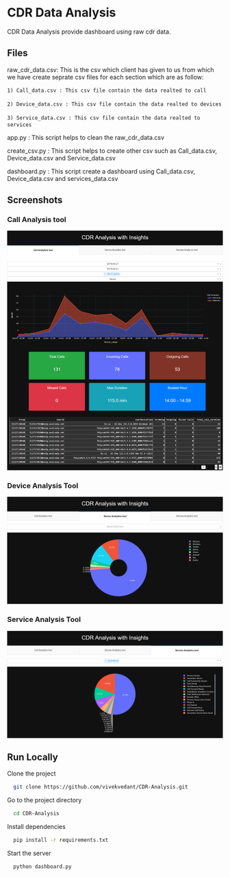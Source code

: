 
# CDR Data Analysis

CDR Data Analysis provide dashboard using raw cdr data.


## Files

raw_cdr_data.csv: This is the csv which client has given to us from which we have create seprate csv files for each section which are as follow:

    1) Call_data.csv : This csv file contain the data realted to call

    2) Device_data.csv : This csv file contain the data realted to devices

    3) Service_data.csv : This csv file contain the data realted to services

app.py : This script helps to clean the raw_cdr_data.csv

create_csv.py : This script helps to create other csv such as Call_data.csv, Device_data.csv and Service_data.csv

dashboard.py : This script create a dashboard using Call_data.csv, Device_data.csv and services_data.csv


## Screenshots

### Call Analysis tool
![Call Analysis](call_analysis.png)

### Device Analysis Tool
![Device Analysis](Device_analysis.png)

### Service Analysis Tool
![Service Analysis](Service_analysis.png)

## Run Locally

Clone the project

```bash
  git clone https://github.com/vivekvedant/CDR-Analysis.git
```

Go to the project directory

```bash
  cd CDR-Analysis
```

Install dependencies

```bash
  pip install -r requirements.txt
```

Start the server

```bash
  python dashboard.py
```

  
